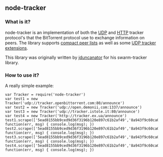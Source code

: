 ## node-tracker

### What is it?
node-tracker is an implementation of both the [UDP](http://www.bittorrent.org/beps/bep_0015.html) and [HTTP](http://www.bittorrent.org/beps/bep_0003.html) tracker protocol's that the BitTorrent protocol use to exchange information on peers. The library supports [compact peer lists](http://www.bittorrent.org/beps/bep_0023.html) as well as some [UDP tracker extensions](http://www.bittorrent.org/beps/bep_0041.html).

This library was originally written by [jduncanator](https://github.com/jduncanator) for his swarm-tracker library.

### How to use it?

A really simple example:

    var Tracker = require('node-tracker')
    var test1 = new Tracker('udp://tracker.openbittorrent.com:80/announce')
    var test2 = new Tracker('udp://open.demonii.com:1337/announce')
    var test3 = new Tracker('udp://tracker.istole.it:80/announce')
    var test4 = new Tracker('http://tracker.ex.ua/announce')
    test1.scrape(['5ead8155bb9ced9d36f3196b120e897c61b2af49','8a943f9c60ca01698cb213faf6e489e469246121'], function(err, msg) { console.log(msg); })
    test2.scrape(['5ead8155bb9ced9d36f3196b120e897c61b2af49','8a943f9c60ca01698cb213faf6e489e469246121'], function(err, msg) { console.log(msg); })
    test3.scrape(['5ead8155bb9ced9d36f3196b120e897c61b2af49','8a943f9c60ca01698cb213faf6e489e469246121'], function(err, msg) { console.log(msg); })
    test4.scrape(['5ead8155bb9ced9d36f3196b120e897c61b2af49','8a943f9c60ca01698cb213faf6e489e469246121'], function(err, msg) { console.log(msg); })
